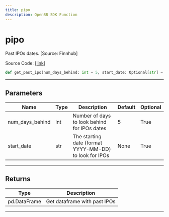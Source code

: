 ```yaml
---
title: pipo
description: OpenBB SDK Function
---
```


# pipo

Past IPOs dates. [Source: Finnhub]

Source Code: [[link](https://github.com/OpenBB-finance/OpenBBTerminal/tree/main/openbb_terminal/stocks/discovery/finnhub_model.py#L74)]
```python
def get_past_ipo(num_days_behind: int = 5, start_date: Optional[str] = None) -> pd.DataFrame
```
---
## Parameters
| Name | Type | Description | Default | Optional |
| ---- | ---- | ----------- | ------- | -------- |
| num_days_behind | int | Number of days to look behind for IPOs dates | 5 | True |
| start_date | str | The starting date (format YYYY-MM-DD) to look for IPOs | None | True |

---
## Returns
| Type | Description |
| ---- | ----------- |
| pd.DataFrame | Get dataframe with past IPOs |
---
